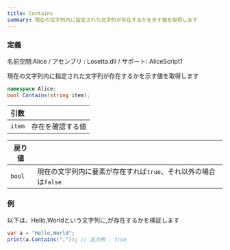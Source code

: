 ```yaml
---
title: Contains
summary: 現在の文字列内に指定された文字列が存在するかを示す値を取得します
---
```

### 定義
名前空間:Alice / アセンブリ : Losetta.dll / サポート: AliceScript1

現在の文字列内に指定された文字列が存在するかを示す値を取得します

```cs title="AliceScript"
namespace Alice;
bool Contains(string item);
```

|引数| |
|-|-|
|`item`|存在を確認する値|

|戻り値| |
|-|-|
|`bool`| 現在の文字列内に要素が存在すれば`true`、それ以外の場合は`false`|

### 例
以下は、Hello,Worldという文字列に,が存在するかを検証します

```cs title="AliceScript"
var a = "Hello,World";
print(a.Contains(",")); // 出力例 : true
```
